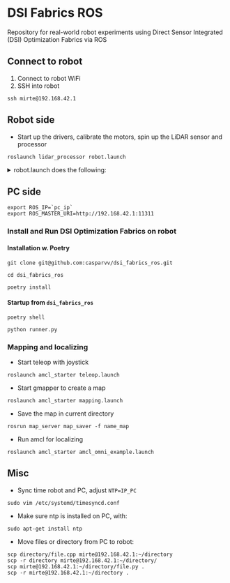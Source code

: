 # DSI Fabrics ROS
Repository for real-world robot experiments using Direct Sensor Integrated (DSI) Optimization Fabrics via ROS

## Connect to robot
1. Connect to robot WiFi
2. SSH into robot
```
ssh mirte@192.168.42.1
```

## Robot side
- Start up the drivers, calibrate the motors, spin up the LiDAR sensor and processor
```
roslaunch lidar_processor robot.launch
```

<details>
<summary>robot.launch does the following:</summary>

```
roslaunch odrive_ros odrive.launch
rosservice call /odrive/connect_driver
rosservice call /odrive/calibrate_motors

sudo chmod 666 /dev/ttyUSB0
roslaunch rplidar_ros rplidar.launch

rosrun lidar_processor laser_scan_processor.py
```

</details>

## PC side
```
export ROS_IP=`pc_ip`
export ROS_MASTER_URI=http://192.168.42.1:11311
```

### Install and Run DSI Optimization Fabrics on robot
#### Installation w. Poetry
```
git clone git@github.com:casparvv/dsi_fabrics_ros.git
```
```
cd dsi_fabrics_ros
```
```
poetry install
```
#### Startup from `dsi_fabrics_ros`
```
poetry shell
```
```
python runner.py
```

### Mapping and localizing
- Start teleop with joystick
```
roslaunch amcl_starter teleop.launch
```
- Start gmapper to create a map
```
roslaunch amcl_starter mapping.launch
```
- Save the map in current directory
```
rosrun map_server map_saver -f name_map
```
- Run amcl for localizing
```
roslaunch amcl_starter amcl_omni_example.launch
```

## Misc
- Sync time robot and PC, adjust `NTP=IP_PC`
```
sudo vim /etc/systemd/timesyncd.conf
```
- Make sure ntp is installed on PC, with:
```
sudo apt-get install ntp
```
- Move files or directory from PC to robot:
```
scp directory/file.cpp mirte@192.168.42.1:~/directory
scp -r directory mirte@192.168.42.1:~/directory/
scp mirte@192.168.42.1:~/directory/file.py .
scp -r mirte@192.168.42.1:~/directory .
```

